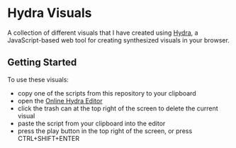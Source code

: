 # Hydra Visuals

A collection of different visuals that I have created using [Hydra](https://github.com/ojack/hydra), a JavaScript-based web tool for creating synthesized visuals in your browser.

## Getting Started 

To use these visuals: 
- copy one of the scripts from this repository to your clipboard
- open the [Online Hydra Editor](https://hydra.ojack.xyz/)
- click the trash can at the top right of the screen to delete the current visual
- paste the script from your clipboard into the editor
- press the play button in the top right of the screen, or press CTRL+SHIFT+ENTER
